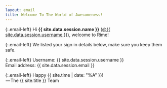 ```yaml
---
layout: email
title: Welcome To The World of Awesomeness!
---
```


{:.email-left}
Hi <strong class="email-bold">{{ site.data.session.name }}</strong> (<a class="email-link email-underline" href="/@{{ site.data.session.username }}">@{{ site.data.session.username }}</a>), welcome to Rime!

{:.email-left}
We listed your sign in details below, make sure you keep them safe.

{:.email-left}
Username: {{ site.data.session.username }}
<br>Email address: {{ site.data.session.email }}

{:.email-left}
Happy {{ site.time | date: "%A" }}!
<br> — The {{ site.title }} Team